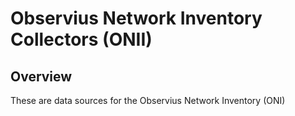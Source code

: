 # Observius Network Inventory Collectors (ONII)

## Overview

These are data sources for the Observius Network Inventory (ONI)